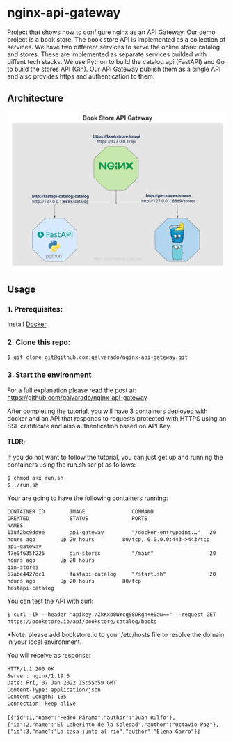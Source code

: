 # nginx-api-gateway
Project that shows how to configure nginx as an API Gateway. Our demo project is a book store. The book store API is implemented as a collection of services.  We have two different services to serve the online store: catalog and stores. These  are implemented as separate services builded with diffent tech stacks. We use Python to build the catalog api (FastAPI) and Go to build the stores API (Gin). Our API Gateway publish them as a single API and also provides https and authentication to them.


## Architecture
![Alt text](images/bookstoreapigateway.png?raw=true "Architecture")


## Usage

### 1. Prerequisites:

Install [Docker](https://docs.docker.com/get-docker/).

### 2. Clone this repo:
```
$ git clone git@github.com:galvarado/nginx-api-gateway.git
```
### 3. Start the environment

For a full explanation please read the post at: https://github.com/galvarado/nginx-api-gateway

After completing the tutorial, you will have 3 containers deployed with docker and an API that responds to requests protected with HTTPS using an SSL certificate and also authentication based on API Key.
 
#### TLDR;

If you do not want to follow the tutorial, you can just get up and running the containers using the run.sh script as follows:
 
```
$ chmod a+x run.sh
$ ./run,sh
```

Your are going to have the following containers running:

```
CONTAINER ID        IMAGE               COMMAND                  CREATED             STATUS              PORTS                          NAMES
138f2bc9dd9e        api-gateway         "/docker-entrypoint.…"   20 hours ago        Up 20 hours         80/tcp, 0.0.0.0:443->443/tcp   api-gateway
47e0f635f225        gin-stores          "/main"                  20 hours ago        Up 20 hours                                        gin-stores
67abe4427dc1        fastapi-catalog     "/start.sh"              20 hours ago        Up 20 hours         80/tcp                         fastapi-catalog
```

You can test the API with curl:

```
$ curl -ik --header "apikey:/ZkKxb0WYcqS8DRgn+e0aw==" --request GET  https://bookstore.io/api/bookstore/catalog/books
```
*Note: please add bookstore.io to your /etc/hosts file to resolve the domain in your local environment.

You will receive as response:

```
HTTP/1.1 200 OK
Server: nginx/1.19.6
Date: Fri, 07 Jan 2022 15:55:59 GMT
Content-Type: application/json
Content-Length: 185
Connection: keep-alive

[{"id":1,"name":"Pedro Páramo","author":"Juan Rulfo"},{"id":2,"name":"El Laberinto de la Soledad","author":"Octavio Paz"},{"id":3,"name":"La casa junto al rio","author":"Elena Garro"}] 

```

